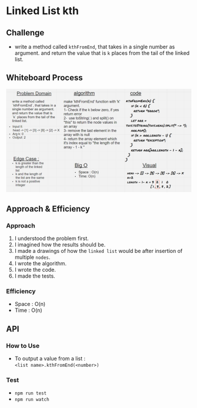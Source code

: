 # Linked List kth

## Challenge

- write a method called `kthFromEnd`, that takes in a single number as argument. and return the value that is `k` places from the tail of the linked list.

## Whiteboard Process

![linked-list-insertions](linked-list-kth.PNG)

## Approach & Efficiency

### Approach

1. I understood the problem first.
1. I imagined how the results should be.
1. I made a drawings of how the `linked list` would be after insertion of multiple `nodes`.
1. I wrote the algorithm.
1. I wrote the code.
1. I made the tests.

### Efficiency

- Space : O(n)
- Time : O(n)

## API

### How to Use

- To output a value from a list :  
  `<list name>.kthFromEnd(<number>)`

### Test

- `npm run test`
- `npm run watch`

